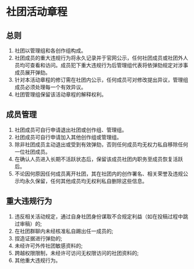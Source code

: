 # 社团活动章程

## 总则

1. 社团以管理组和各创作组构成。
2. 社团成员的重大违规行为将永久记录并于官网公示，任何社团成员或社团外人员均可查看和访问。成员犯下重大违规行为后管理组代表将依弹劾规定对涉事成员展开弹劾。
3. 针对本活动章程的修订需在社团内公示，任何成员可对修改提出异议，管理组成员必须处理每一个有效异议。
4. 社团管理组保留该活动章程的解释权利。

## 成员管理

1. 社团成员可自行申请退出社团或创作组、管理组。
2. 社团成员可自行申请加入其他创作组或管理组。
3. 除非社团成员主动退出或受到有效弹劾，否则任何成员均无权力私自移除任何一位社团成员。
4. 在确认人员进入长期不活跃状态后，保留该成员社团内职务至成员恢复活跃后。
5. 不论因何原因任何成员离开社团，其在社团内的创作署名、相关荣誉及违规公示均永久保留，任何其他成员均无权利私自删除这些信息。

## 重大违规行为

1. 违反相关活动规定，通过自身社团身份谋取不合规定利益（如在投稿过程中跳过审稿）的;
2. 在社团群聊内未经核准私自踢出任一成员的;
3. 捏造证据进行弹劾的;
4. 未经许可外传社团敏感资料的;
5. 跨越权限限制，未经许可访问无权限访问的社团资料的;
6. 其他重大违规行为。
